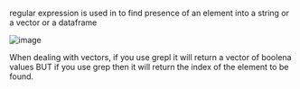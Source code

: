 regular expression is used in to find presence of an element into a string or a vector or a dataframe

![image](https://user-images.githubusercontent.com/59577058/132564359-34e83077-b14b-48c3-bc05-f4be2ca82aeb.png)

When dealing with vectors, if you use grepl it will return a vector of boolena values BUT if you use grep then it will return the index of the element to be found.
